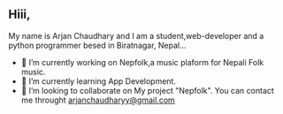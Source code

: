 ## Hiii,


 My name is Arjan Chaudhary and I am a student,web-developer and a python programmer besed in Biratnagar, Nepal...


- 🔭 I’m currently working on Nepfolk,a music plaform for Nepali Folk music.
- 🌱 I’m currently learning App Development.
- 👯 I’m looking to collaborate on My project "Nepfolk". You can contact me throught arjanchaudharyy@gmail.com


